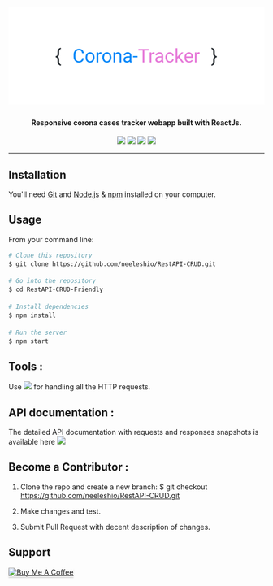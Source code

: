 
<h1 align="center">
  <img src="https://raw.githubusercontent.com/neeleshio/Corona-Tracker/master/coronatracker.png" alt="Markdownify" width="600">
</h1>

<h4 align="center">Responsive corona cases tracker webapp built with ReactJs.</h4>

<div align="center">
<!--   <img src="https://img.shields.io/badge/dependencies-expressjs-success"> -->
  <a href="https://github.com/mathdroid/covid-19-api"><img src="https://img.shields.io/badge/API-mathdroid-blueviolet"><a/>
  <img src="https://img.shields.io/badge/contributions-welcome-orange.svg">
  <img src="https://img.shields.io/badge/license-MIT-blue.svg">
  <img src="https://visitor-badge.laobi.icu/badge?page_id=RestAPI-CRUD-Friendly.visitor-badge">
</div>

<hr/>

## Installation

You'll need [Git](https://git-scm.com) and [Node.js](https://nodejs.org/en/download/) & [npm](http://npmjs.com) installed on your computer.

## Usage

From your command line:

```bash
# Clone this repository
$ git clone https://github.com/neeleshio/RestAPI-CRUD.git

# Go into the repository
$ cd RestAPI-CRUD-Friendly

# Install dependencies
$ npm install

# Run the server
$ npm start
```

## Tools :

Use <a href="https://www.postman.com/"><img src="https://img.shields.io/badge/POSTMAN-orange"></a> for handling all the HTTP requests.

## API documentation :

The detailed API documentation with requests and responses snapshots is available here <a href="https://documenter.getpostman.com/view/10182345/T1LPE7h2?version=latest"><img src="https://img.shields.io/badge/API-documentation-blueviolet" ></a>

## Become a Contributor :

1. Clone the repo and create a new branch: $ git checkout https://github.com/neeleshio/RestAPI-CRUD.git

2. Make changes and test.

3. Submit Pull Request with decent description of changes.


## Support

<a href="https://www.buymeacoffee.com/neeleshio" target="_blank"><img src="https://www.buymeacoffee.com/assets/img/custom_images/purple_img.png" alt="Buy Me A Coffee" style="height: 41px !important;width: 174px !important;box-shadow: 0px 3px 2px 0px rgba(190, 190, 190, 0.5) !important;-webkit-box-shadow: 0px 3px 2px 0px rgba(190, 190, 190, 0.5) !important;" ></a>

